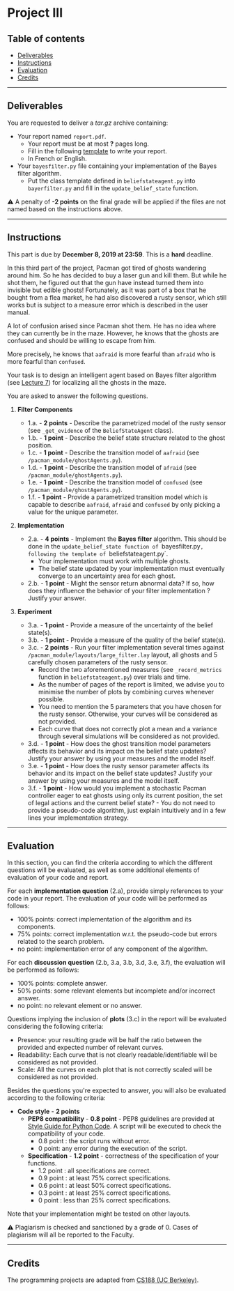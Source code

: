 
# Project III

## Table of contents

- [Deliverables](#deliverables)
- [Instructions](#instructions)
- [Evaluation](#evaluation)
- [Credits](#credits)

---

## Deliverables

You are requested to deliver a *tar.gz* archive containing:
 - Your report named `report.pdf`.
	 - Your report must be at most **?** pages long.
	 - Fill in the following [template](https://github.com/glouppe/info8006-introduction-to-ai/blob/master/projects/project3/template-project3.tex) to write your report.
	 - In French or English.
 - Your `bayesfilter.py` file containing your implementation of the Bayes filter algorithm.
	 - Put the class template defined in `beliefstateagent.py` into `bayerfilter.py` and fill in the `update_belief_state` function.

:warning: A penalty of **-2 points** on the final grade will be applied if the files are not named based on the instructions above.

---

## Instructions

This part is due by **December 8, 2019 at 23:59**. This is a **hard** deadline.

In this third part of the project, Pacman got tired of ghosts wandering around him. So he has decided to buy a laser gun and kill them. But while he shot them, he figured out that the gun have instead turned them into invisible but edible ghosts! Fortunately, as it was part of a box that he bought from a flea market, he had also discovered a rusty sensor, which still works but is subject to a measure error which is described in the user manual. 

A lot of confusion arised since Pacman shot them. He has no idea where they can currently be in the maze. However, he knows that the ghosts are confused and should be willing to escape from him.

More precisely, he knows that `aafraid` is more fearful than `afraid` who is more fearful than `confused`.

Your task is to design an intelligent agent based on Bayes filter algorithm (see [Lecture 7](https://glouppe.github.io/info8006-introduction-to-ai/?p=lecture7.md)) for localizing all the ghosts in the maze.

You are asked to answer the following questions.

 1. **Filter Components**

	- 1.a. - **2 points** - Describe the parametrized model of the rusty sensor (see `_get_evidence` of the `BeliefStateAgent` class).
	- 1.b. - **1 point** - Describe the belief state structure related to the ghost position. 
	- 1.c. - **1 point** - Describe the transition model of `aafraid` (see `/pacman_module/ghostAgents.py`).
	- 1.d. - **1 point** - Describe the transition model of `afraid` (see `/pacman_module/ghostAgents.py`).
	- 1.e. - **1 point** - Describe the transition model of `confused` (see `/pacman_module/ghostAgents.py`).
	- 1.f. - **1 point** - Provide a parametrized transition model which is capable to describe `aafraid`, `afraid` and `confused` by only picking a value for the unique parameter.  


 2. **Implementation**
 	- 2.a. - **4 points** - Implement the **Bayes filter** algorithm. This should be done in the `update_belief_state function of `bayesfilter.py`, following the template of `beliefstateagent.py`.
		 - Your implementation must work with multiple ghosts.
		 - The belief state updated by your implementation must eventually converge to an uncertainty area for each ghost. 
	- 2.b. - **1 point** - Might the sensor return abnormal data? If so, how does they influence the behavior of your filter implementation ? Justify your answer.

 3. **Experiment**
 	- 3.a. - **1 point** - Provide a measure of the uncertainty of the belief state(s).
	- 3.b. - **1 point** - Provide a measure of the quality of the belief state(s).
	- 3.c. - **2 points** - Run your filter implementation several times against `/pacman_module/layouts/large_filter.lay` layout, all ghosts and 5 carefully chosen parameters of the rusty sensor. 
		 - Record the two aforementioned measures (see `_record_metrics` function in `beliefstateagent.py`) over trials and time.
		 - As the number of pages of the report is limited, we advise you to minimise the number of plots by combining curves whenever possible.
		 - You need to mention the 5 parameters that you have chosen for the rusty sensor. Otherwise, your curves will be considered as not provided.
		 - Each curve that does not correctly plot a mean and a variance through several simulations will be considered as not provided.
	- 3.d. - **1 point** - How does the ghost transition model parameters affects its behavior and its impact on the belief state updates? Justify your answer by using your measures and the model itself.
	- 3.e. - **1 point** - How does the rusty sensor parameter affects its behavior and its impact on the belief state updates? Justify your answer by using your measures and the model itself.
	- 3.f. - **1 point** - How would you implement a stochastic Pacman controller eager to eat ghosts using only its current position, the set of legal actions and the current belief state?
                 - You do not need to provide a pseudo-code algorithm, just explain intuitively and in a few lines your implementation strategy.


---

## Evaluation

In this section, you can find the criteria according to which the different questions will be evaluated, as well as some additional elements of evaluation of your code and report.

For each **implementation question** (2.a), provide simply references to your code in your report. The evaluation of your code will be performed as follows:
 - 100% points: correct implementation of the algorithm and its components.
 - 75% points: correct implementation w.r.t. the pseudo-code but errors related to the search problem.
 - no point: implementation error of any component of the algorithm.

For each **discussion question** (2.b, 3.a, 3.b, 3.d, 3.e, 3.f), the evaluation will be performed as follows:

 - 100% points: complete answer.
 - 50% points: some relevant elements but incomplete and/or incorrect answer.
 - no point: no relevant element or no answer.

Questions implying the inclusion of **plots** (3.c) in the report will be evaluated considering the following criteria:

 - Presence: your resulting grade will be half the ratio between the provided and expected number of relevant curves.
 - Readability: Each curve that is not clearly readable/identifiable will be considered as not provided.
 - Scale: All the curves on each plot that is not correctly scaled will be considered as not provided.

Besides the questions you're expected to answer, you will also be evaluated according to the following criteria:

 - **Code style** - **2 points**
	 - **PEP8 compatibility** - **0.8 point** - PEP8 guidelines are provided at [Style Guide for Python Code](https://www.python.org/dev/peps/pep-0008/).  A script will be executed to check the compatibility of your code.
		 - 0.8 point : the script runs without error.
		 - 0 point: any error during the execution of the script.
	 - **Specification** - **1.2 point** - correctness of the specification of your functions.
		- 1.2 point : all specifications are correct.
		- 0.9 point : at least 75% correct specifications.
		- 0.6 point : at least 50% correct specifications.
		- 0.3 point : at least 25% correct specifications.
		- 0 point : less than 25% correct specifications.

Note that your implementation might be tested on other layouts.

:warning: Plagiarism is checked and sanctioned by a grade of 0. Cases of plagiarism will all be reported to the Faculty.

---

## Credits

The programming projects are adapted from [CS188 (UC Berkeley)](http://ai.berkeley.edu/project_overview.html).
